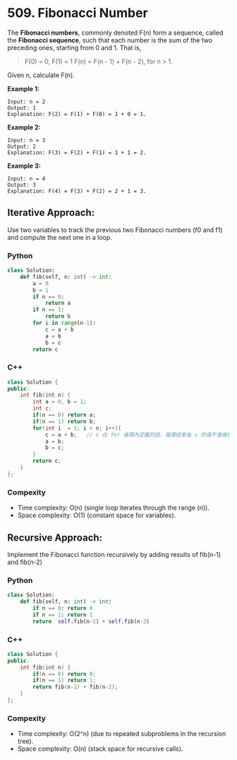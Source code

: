 # 509. Fibonacci Number
The **Fibonacci numbers**, commonly denoted F(n) form a sequence, called the **Fibonacci sequence**, such that each number is the sum of the two preceding ones, starting from 0 and 1. That is,

> F(0) = 0, F(1) = 1
> F(n) = F(n - 1) + F(n - 2), for n > 1.

Given n, calculate F(n).

**Example 1:**
```
Input: n = 2
Output: 1
Explanation: F(2) = F(1) + F(0) = 1 + 0 = 1.
```

**Example 2:**
```
Input: n = 3
Output: 2
Explanation: F(3) = F(2) + F(1) = 1 + 1 = 2.
```

**Example 3:**
```
Input: n = 4
Output: 3
Explanation: F(4) = F(3) + F(2) = 2 + 1 = 3.
```
## Iterative Approach:
Use two variables to track the previous two Fibonacci numbers (f0 and f1) and compute the next one in a loop.
### Python
```python
class Solution:
    def fib(self, n: int) -> int:
        a = 0
        b = 1
        if n == 0:
            return a
        if n == 1:
            return b
        for i in range(n-1):
            c = a + b
            a = b
            b = c 
        return c
```
### C++
```c++
class Solution {
public:
    int fib(int n) {
        int a = 0, b = 1;
        int c;
        if(n == 0) return a;
        if(n == 1) return b;
        for(int i  = 1; i < n; i++){
            c = a + b;   // c 在 for 循環內定義的話，循環结束後 c 的值不會被保留
            a = b;
            b = c;
        }
        return c;
    }
}; 
```
### Compexity
* Time complexity: O(n) (single loop iterates through the range (n)).
* Space complexity: O(1) (constant space for variables).
## Recursive Approach:
Implement the Fibonacci function recursively by adding results of fib(n-1) and fib(n-2)
### Python
```python
class Solution:
    def fib(self, n: int) -> int:
        if n == 0: return 0
        if n == 1: return 1
        return  self.fib(n-1) + self.fib(n-2)
```
### C++
```c++
class Solution {
public:
    int fib(int n) {
        if(n == 0) return 0;
        if(n == 1) return 1;
        return fib(n-1) + fib(n-2);
    }
};
```
### Compexity
* Time complexity: O(2^n) (due to repeated subproblems in the recursion tree).
* Space complexity: O(n) (stack space for recursive calls).
